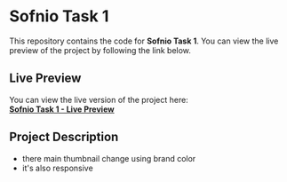 # Sofnio Task 1

This repository contains the code for **Sofnio Task 1**. You can view the live preview of the project by following the link below.

## Live Preview
You can view the live version of the project here:  
[**Sofnio Task 1 - Live Preview**](https://reznuhasan.github.io/sofnio-task-1/)

## Project Description
- there main thumbnail change using brand color 
- it's also responsive